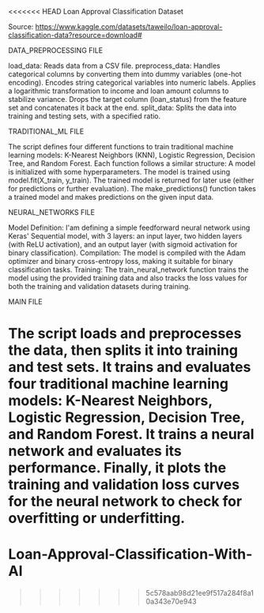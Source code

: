 <<<<<<< HEAD
Loan Approval Classification Dataset

Source: https://www.kaggle.com/datasets/taweilo/loan-approval-classification-data?resource=download#


DATA_PREPROCESSING FILE

load_data: Reads data from a CSV file.
preprocess_data:
Handles categorical columns by converting them into dummy variables (one-hot encoding).
Encodes string categorical variables into numeric labels.
Applies a logarithmic transformation to income and loan amount columns to stabilize variance.
Drops the target column (loan_status) from the feature set and concatenates it back at the end.
split_data: Splits the data into training and testing sets, with a specified ratio.


TRADITIONAL_ML FILE

The script defines four different functions to train traditional machine learning models: K-Nearest Neighbors (KNN), Logistic Regression, Decision Tree, and Random Forest.
Each function follows a similar structure:
A model is initialized with some hyperparameters.
The model is trained using model.fit(X_train, y_train).
The trained model is returned for later use (either for predictions or further evaluation).
The make_predictions() function takes a trained model and makes predictions on the given input data.


NEURAL_NETWORKS FILE

Model Definition: I'am defining a simple feedforward neural network using Keras' Sequential model, with 3 layers: an input layer, two hidden layers (with ReLU activation), and an output layer (with sigmoid activation for binary classification).
Compilation: The model is compiled with the Adam optimizer and binary cross-entropy loss, making it suitable for binary classification tasks.
Training: The train_neural_network function trains the model using the provided training data and also tracks the loss values for both the training and validation datasets during training.



MAIN FILE

The script loads and preprocesses the data, then splits it into training and test sets.
It trains and evaluates four traditional machine learning models: K-Nearest Neighbors, Logistic Regression, Decision Tree, and Random Forest.
It trains a neural network and evaluates its performance.
Finally, it plots the training and validation loss curves for the neural network to check for overfitting or underfitting.
=======
# Loan-Approval-Classification-With-AI
>>>>>>> 5c578aab98d21ee9f517a284f8a10a343e70e943
